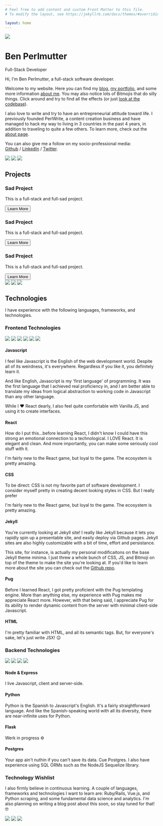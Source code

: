 ```yaml
---
# Feel free to add content and custom Front Matter to this file.
# To modify the layout, see https://jekyllrb.com/docs/themes/#overriding-theme-defaults

layout: home
---
```

<div class="img-wrap-center">
<img src="/assets/img/28-bitmoji-internet-love.png" class="bitmoji-header">
</div>
<div class="homepage-title title-font-family">
    <h1>Ben Perlmutter</h1>
    <p class="subtitle">
     Full-Stack Developer
        <!-- <span class="subtitle__trait">Developer</span>
        <img src="/assets/img/01-bitmoji-neutral.png" class="bitmoji-divider__bitmoji"> 
        <span class="subtitle__trait">Entrepreneur</span>
        <img src="/assets/img/01-bitmoji-neutral.png" class="bitmoji-divider__bitmoji">
        <span class="subtitle__trait">Writer</span> -->
    </p>
</div>

Hi, I'm Ben Perlmutter, a full-stack software developer.

Welcome to my website. Here you can find my [blog](/blog.html), [my portfolio](https://github.com/bpmutter/), and some more information [about me](/about.html). You may also notice lots of Bitmojis that do silly things. Click around and try to find all the effects (or just [look at the codebase](https://github.com/bpmutter/ben.perlmutter.io)). 

I also love to write and try to have an entrepreneurial attitude toward life. I previously founded PerlWrite, a content creation business and have managed to hack my way to living in 3 countries in the past 4 years, in addition to traveling to quite a few others. To learn more, check out the [about page](/about.html).

You can also give me a follow on my socio-professional media: 
<br> [Github](https://github.com/bpmutter) / [LinkedIn](https://www.linkedin.com/in/ben-perlmutter-a410228a/) / [Twitter](https://twitter.com/bpmutter).

<section class="bitmoji-divider">
    <img src="/assets/img/01-bitmoji-neutral.png" class="bitmoji-divider__bitmoji">
    <img src="/assets/img/01-bitmoji-neutral.png" class="bitmoji-divider__bitmoji">
    <img src="/assets/img/01-bitmoji-neutral.png" class="bitmoji-divider__bitmoji">
</section>

<section class="projects">
    <h2>Projects</h2>
    <div class="projects__container">
        <div class="projects__project-container">
            <div class="projects__project-description projects__project-description--expand"> 
                <h3 class="projects__project-title"> Sad Project </h3>
                <p class="projects__project-info">This is a full-stack and full-sad project.</p>
                <button class="projects__project-learn-more-btn title-font-family">
                    Learn More
                </button>
            </div>
        </div>
        <div class="projects__project-container">
            <div class="projects__project-description projects__project-description--expand"> 
                <h3 class="projects__project-title"> Sad Project </h3>
                <p class="projects__project-info">This is a full-stack and full-sad project.</p>
                <button class="projects__project-learn-more-btn title-font-family">
                    Learn More
                </button>
            </div>
        </div>
        <div class="projects__project-container">
            <div class="projects__project-description projects__project-description--expand"> 
                <h3 class="projects__project-title"> Sad Project </h3>
                <p class="projects__project-info">This is a full-stack and full-sad project.</p>
                <button class="projects__project-learn-more-btn title-font-family">
                    Learn More
                </button>
            </div>
        </div>
    </div>
</section>

<section class="bitmoji-divider">
    <img src="/assets/img/01-bitmoji-neutral.png" class="bitmoji-divider__bitmoji">
    <img src="/assets/img/01-bitmoji-neutral.png" class="bitmoji-divider__bitmoji">
    <img src="/assets/img/01-bitmoji-neutral.png" class="bitmoji-divider__bitmoji">
</section>

<section class="technologies">
    <h2>Technologies</h2>
    <p>I have experience with the following languages, frameworks, and technologies.</p>
        <div class="technologies__type">
            <h3 >Frontend Technologies</h3>
            <div class="technologies__container technologies__front-end">
                <img src="/assets/img/technologies/javascript.png" class="technologies__img" id="technologies__javascript">
                <img src="/assets/img/technologies/react.png" class="technologies__img" id="technologies__react">
                <img src="/assets/img/technologies/css.png" class="technologies__img" id="technologies__css">
                <img src="/assets/img/technologies/jekyll.png" class="technologies__img" id="technologies__jekyll">
                <img src="/assets/img/technologies/pug.png" class="technologies__img" id="technologies__pug">
                <img src="/assets/img/technologies/html.png" class="technologies__img" id="technologies__html">
            </div>
            <div class="technologies__description-container technologies__description-frontend">
                <div class="technologies__description" id="javascript-description">
                    <h4 class="technologies__header">Javascript</h4>
                    <div class="technologies__description-content">
                        <p>I feel like Javascript is the English of the web development world. Despite all of its weirdness, it's everywhere. Regardless if you like it, you  definitely learn it. </p>
                        <p>And like English, Javascript is my 'first language' of programming. It was the first language that I achieved real proficiency in, and I am better able to translate my ideas from logical abstraction to working code in Javascript than any other language.</p>
                        <p>While I ♥️ React dearly, I also feel quite comfortable with Vanilla JS, and using it to create interfaces.</p>
                    </div>
                </div>
                <div class="technologies__description" id="react-description">
                    <h4 class="technologies__header">React</h4>
                    <div class="technologies__description-content">
                        <p>How do I put this...before learning React, I didn't know I could have this strong an emotional connection to a technological. I LOVE React. It is elegant and clean.  And more importantly, you can make some seriously cool stuff with it.</p>
                        <p>I'm fairly new to the React game, but loyal to the game. The ecosystem is pretty amazing. </p>
                    </div>
                </div>
                <div class="technologies__description" id="css-description">
                    <h4 class="technologies__header">CSS</h4>
                    <div class="technologies__description-content">
                        <p>To be direct: CSS is not my favorite part of software development. I consider myself pretty in creating decent looking styles in CSS. But I really prefer </p>
                        <p>I'm fairly new to the React game, but loyal to the game. The ecosystem is pretty amazing. </p>
                    </div>
                </div>
                <div class="technologies__description" id="jekyll-description">
                    <h4 class="technologies__header">Jekyll</h4>
                    <div class="technologies__description-content">
                        <p>You're currently looking at Jekyll site! I really like Jekyll because it lets you rapidly spin up a presentable site, and easily deploy via Github pages. Jekyll sites are also highly customizable with a bit of time, effort and persistance. </p>
                        <p>This site, for instance, is actually my personal modificaitons on the base Jekyll theme minima. I just threw a whole bunch of CSS, JS, and Bitmoji on top of the theme to make the site you're looking at. If you'd like to learn more about the site you can check out the <a href="https://github.com/bpmutter/ben.perlmutter.io">Github repo</a>.</p>
                    </div>
                </div>
                <div class="technologies__description" id="pug-description">
                    <h4 class="technologies__header">Pug</h4>
                    <div class="technologies__description-content">
                        <p>Before I learned React, I got pretty proficient with the Pug templating engine. More than anything else, my experience with Pug makes me appreciate React more. However, with that being said, I appreciate Pug for its ability to render dynamic content from the server with minimal client-side Javascript.</p>
                    </div>
                </div>
                <div class="technologies__description" id="html-description">
                    <h4 class="technologies__header">HTML</h4>
                    <div class="technologies__description-content">
                        <p>I'm pretty familiar with HTML, and all its semantic tags. But, for everyone's sake, let's just write JSX! 😉</p>
                    </div>
                </div>
            </div>
    </div>
    <div class="technologies__type">
        <h3 class="technologies__title">Backend Technologies</h3>
        <div class="technologies__container technologies__back-end">
            <img src="/assets/img/technologies/node-express.png" class="technologies__img" id="technologies__express">
            <img src="/assets/img/technologies/python.png" class="technologies__img" id="technologies__python">
            <img src="/assets/img/technologies/flask.png" class="technologies__img" id="technologies__flask">
            <img src="/assets/img/technologies/postgres.png" class="technologies__img" id="technologies__postgres">
        </div>
        <div class="technologies__description-container technologies__description-frontend">
            <div class="technologies__description" id="express-description">
                <h4 class="technologies__header">Node & Express</h4>
                <div class="technologies__description-content">
                    <p>I live Javascript, client and server-side. </p>
                </div>
            </div>
            <div class="technologies__description" id="python-description">
                <h4 class="technologies__header">Python</h4>
                <div class="technologies__description-content">
                    <p>Python is the Spanish to Javascript's English. It's a fairly straightforward language. And like the Spanish-speaking world with all its diversity, there are near-infinite uses for Python.</p>
                </div>
            </div>
            <div class="technologies__description" id="flask-description">
                <h4 class="technologies__header">Flask</h4>
                <div class="technologies__description-content">
                    <p>Werk in progress ⚙️</p>
                </div>
            </div>
            <div class="technologies__description" id="postgres-description">
                <h4 class="technologies__header">Postgres</h4>
                <div class="technologies__description-content">
                    <p>Your app ain't nuthin if you can't save its data. Cue Postgres. I also have experience using SQL ORMs such as the NodeJS Sequelize library.</p>
                </div>
            </div>
        </div>
    </div>
    <div class="technologies__type">
        <h3 class="technologies__title">Technology Wishlist</h3>
        <p>I also firmly believe in continuous learning. A couple of languages, frameworks and technologies I want to learn are: Ruby/Rails, Vue.js, and Python scraping, and some fundamental data science and analytics. I'm also planning on writing a blog post about this soon, so stay tuned for that! 🤓</p>
    </div>
</section>
<section class="bitmoji-divider">
    <img src="/assets/img/01-bitmoji-neutral.png" class="bitmoji-divider__bitmoji">
    <img src="/assets/img/01-bitmoji-neutral.png" class="bitmoji-divider__bitmoji">
    <img src="/assets/img/01-bitmoji-neutral.png" class="bitmoji-divider__bitmoji">
</section>

<script defer type="text/javascript" src="/assets/js/technologies.js"></script>

<!-- ## Skills
coming soon....

## Projects
coming eventually... -->
